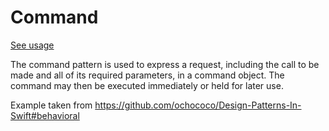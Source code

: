 # Command
[See usage](https://github.com/asalom/Cocoa-Design-Patterns-in-Swift/tree/master/DesignPatterns/DesignPatternsTests/Decoupling/Command)

The command pattern is used to express a request, including the call to be made and all of its required parameters, in a command object. The command may then be executed immediately or held for later use.

Example taken from https://github.com/ochococo/Design-Patterns-In-Swift#behavioral
